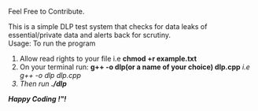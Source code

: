 Feel Free to Contribute.</br>

This is a simple DLP test system that checks for data leaks of essential/private data and alerts back for scrutiny.</br>
Usage: To run the program </br>
1. Allow read rights to your file i.e <b>chmod +r example.txt</b>
2. On your terminal run: <b>g++ -o dlp(or a name of your choice) dlp.cpp</b> <i>i.e g++ -o dlp dlp.cpp<i>
3. Then run <b>./dlp</b>

<b>Happy Coding !"!</b>